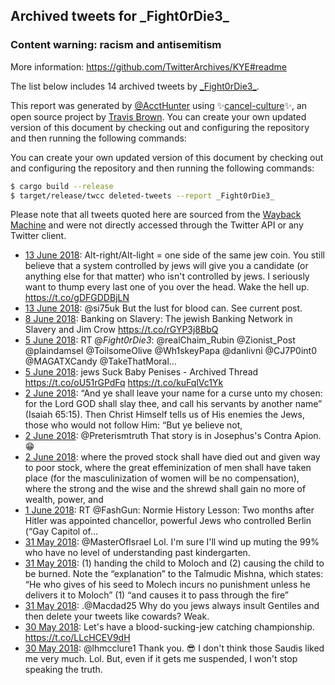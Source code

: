 ## Archived tweets for \_Fight0rDie3\_
### Content warning: racism and antisemitism
More information: https://github.com/TwitterArchives/KYE#readme

The list below includes 14 archived tweets by
[\_Fight0rDie3\_](https://twitter.com/_Fight0rDie3_).



This report was generated by [@AcctHunter](https://twitter.com/accthunter) using ✨[cancel-culture](https://github.com/travisbrown/cancel-culture)✨,
an open source project by [Travis Brown](https://twitter.com/travisbrown). You can create your own
updated version of this document by checking out and configuring the repository and then running
the following commands:

You can create your own updated version of this document by checking out and configuring the
repository and then running the following commands:

```bash
$ cargo build --release
$ target/release/twcc deleted-tweets --report _Fight0rDie3_
```

Please note that all tweets quoted here are sourced from the
[Wayback Machine](https://web.archive.org) and were not directly accessed through the Twitter API or
any Twitter client.

* [13 June 2018](https://web.archive.org/web/20180613045905/https://twitter.com/_Fight0rDie3_/status/1006762861790625792): Alt-right/Alt-light = one side of the same jew coin.   You still believe that a system controlled by jews will give you a candidate (or anything else for that matter) who isn't controlled by jews. I seriously want to thump every last one of you over the head. Wake the hell up. https://t.co/gDFGDDBjLN
* [13 June 2018](https://web.archive.org/web/20180613020546/https://twitter.com/_Fight0rDie3_/status/1006719245235957761): @si75uk But the lust for blood can. See current post.
* [ 8 June 2018](https://web.archive.org/web/20180608025536/https://twitter.com/_Fight0rDie3_/status/1004919846885314560): Banking on Slavery: The jewish Banking Network in Slavery and Jim Crow https://t.co/rGYP3j8BbQ
* [ 5 June 2018](https://web.archive.org/web/20180605175101/https://twitter.com/_Fight0rDie3_/status/1004058022279368704): RT @_Fight0rDie3_: @realChaim_Rubin @Zionist_Post @plaindamsel @ToilsomeOlive @Wh1skeyPapa @danlivni @CJ7P0int0 @MAGATXCandy @TakeThatMoral…
* [ 5 June 2018](https://web.archive.org/web/20180605083428/https://twitter.com/_Fight0rDie3_/status/1003917961877389314): jews Suck Baby Penises - Archived Thread https://t.co/oU51rGPdFq https://t.co/kuFqlVc1Yk
* [ 2 June 2018](https://web.archive.org/web/20180602123006/https://twitter.com/_Fight0rDie3_/status/1002890097338011648): “And ye shall leave your name for a curse unto my chosen: for the Lord GOD shall slay thee, and call his servants by another name” (Isaiah 65:15). Then Christ Himself tells us of His enemies the Jews, those who would not follow Him: “But ye believe not,
* [ 2 June 2018](https://web.archive.org/web/20180602093745/https://twitter.com/_Fight0rDie3_/status/1002846724040380416): @Preterismtruth That story is in Josephus's Contra Apion. 😁
* [ 2 June 2018](https://web.archive.org/web/20180602065309/https://twitter.com/_Fight0rDie3_/status/1002805301119193088): where the proved stock shall have died out and given way to poor stock, where the great effeminization of men shall have taken place (for the masculinization of women will be no compensation), where the strong and the wise and the shrewd shall gain no more of wealth, power, and
* [ 1 June 2018](https://web.archive.org/web/20180601001711/https://twitter.com/_Fight0rDie3_/status/1002343264949850115): RT @FashGun: Normie History Lesson: Two months after Hitler was appointed chancellor, powerful Jews who controlled Berlin (“Gay Capitol of…
* [31 May 2018](https://web.archive.org/web/20180531152951/https://twitter.com/_Fight0rDie3_/status/1002210557187981312): @MasterOfIsrael Lol. I'm sure I'll wind up muting the 99% who have no level of understanding past kindergarten.
* [31 May 2018](https://web.archive.org/web/20180531033932/https://twitter.com/_Fight0rDie3_/status/1002031800137535489): (1) handing the child to  Moloch and (2) causing the child to be burned.  Note the “explanation” to the Talmudic Mishna, which states: “He who gives of his seed to Molech incurs no punishment unless he delivers it to Moloch” (1) “and causes it to pass through the fire”
* [31 May 2018](https://web.archive.org/web/20180531024316/https://twitter.com/_Fight0rDie3_/status/1002017640175587329): .@Macdad25 Why do you jews always insult Gentiles and then delete your tweets like cowards? Weak.
* [30 May 2018](https://web.archive.org/web/20180530060409/https://twitter.com/_Fight0rDie3_/status/1001705806272909313): Let's have a blood-sucking-jew catching championship. https://t.co/LLcHCEV9dH
* [30 May 2018](https://web.archive.org/web/20180530040157/https://twitter.com/_Fight0rDie3_/status/1001675053627592704): @lhmcclure1 Thank you. 😎 I don't think those Saudis liked me very much. Lol. But, even if it gets me suspended, I won't stop speaking the truth.
